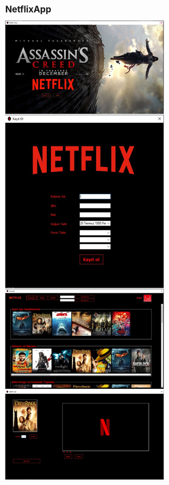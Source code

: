 # NetflixApp
 
![ss](https://github.com/brkdrsn/NetflixApp/blob/main/1.JPG)
![ss](https://github.com/brkdrsn/NetflixApp/blob/main/2.JPG)
![ss](https://github.com/brkdrsn/NetflixApp/blob/main/3.JPG)
![ss](https://github.com/brkdrsn/NetflixApp/blob/main/4.JPG)
